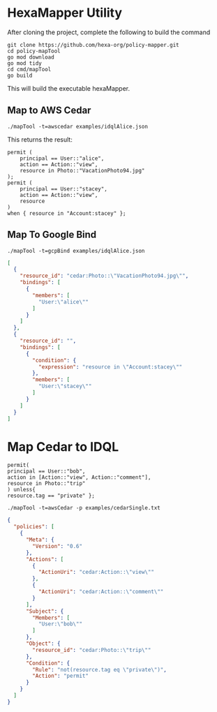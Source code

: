 # HexaMapper Utility

After cloning the project, complete the following to build the command

```shell
git clone https://github.com/hexa-org/policy-mapper.git
cd policy-mapTool
go mod download
go mod tidy
cd cmd/mapTool
go build
```

This will build the executable hexaMapper.  


## Map to AWS Cedar

```shell
./mapTool -t=awscedar examples/idqlAlice.json
```

This returns the result:
```text
permit (
    principal == User::"alice",
    action == Action::"view",
    resource in Photo::"VacationPhoto94.jpg"
);
permit (
    principal == User::"stacey",
    action == Action::"view",
    resource
)
when { resource in "Account:stacey" };
```

## Map To Google Bind
```shell
./mapTool -t=gcpBind examples/idqlAlice.json
```

```json
[
  {
    "resource_id": "cedar:Photo::\"VacationPhoto94.jpg\"",
    "bindings": [
      {
        "members": [
          "User:\"alice\""
        ]
      }
    ]
  },
  {
    "resource_id": "",
    "bindings": [
      {
        "condition": {
          "expression": "resource in \"Account:stacey\""
        },
        "members": [
          "User:\"stacey\""
        ]
      }
    ]
  }
]
```

# Map Cedar to IDQL
```text
permit(
principal == User::"bob",
action in [Action::"view", Action::"comment"],
resource in Photo::"trip"
) unless{
resource.tag == "private" };
```

```shell
./mapTool -t=awsCedar -p examples/cedarSingle.txt
```

```json
{
  "policies": [
    {
      "Meta": {
        "Version": "0.6"
      },
      "Actions": [
        {
          "ActionUri": "cedar:Action::\"view\""
        },
        {
          "ActionUri": "cedar:Action::\"comment\""
        }
      ],
      "Subject": {
        "Members": [
          "User:\"bob\""
        ]
      },
      "Object": {
        "resource_id": "cedar:Photo::\"trip\""
      },
      "Condition": {
        "Rule": "not(resource.tag eq \"private\")",
        "Action": "permit"
      }
    }
  ]
}

```